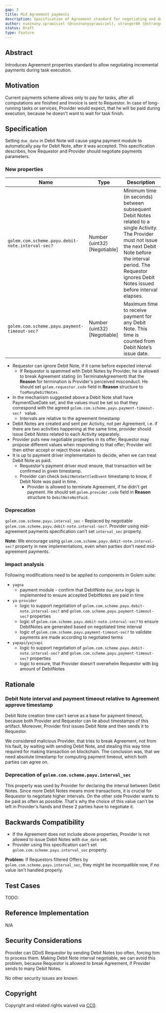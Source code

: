 ```yaml
---
gap: 3
title: Mid Agreement payments
description: Specification of Agreement standard for negotiating and describing continues payments during task execution.  
author: nieznany.sprawiciel (@nieznanysprawiciel), stranger80 (@stranger80), shadeofblue (@shadeofblue)
status: Draft
type: Feature
---
```


## Abstract
Introduces Agreement properties standard to allow negotiating incremental payments during task execution.

## Motivation
Current payments scheme allows only to pay for tasks, after all computations are finished and Invoice is sent to Requestor.
In case of long-running tasks or services, Provider would expect, that he will be paid during
execution, because he doesn't want to wait for task finish.

## Specification

Setting `due_date` in Debit Note will cause yagna payment module to automatically pay for Debit Note,
after it was accepted. This specification describes, how Requestor and Provider should negotiate payments parameters.

### New properties

| Name | Type | Description |
| ---- | ---- | ----------- |
| `golem.com.scheme.payu.debit-note.interval-sec?` | Number (uint32) [Negotiable] | Minimum time (in seconds) between subsequent Debit Notes related to a single Activity. The Provider must not issue the next Debit Note before the interval period. The Requestor ignores Debit Notes issued before interval elapses. |
| `golem.com.scheme.payu.payment-timeout-sec?` | Number (uint32) [Negotiable] | Maximum time to receive payment for any Debit Note. This time is counted from Debit Note’s issue date. |

- Requestor can ignore Debit Note, if it came before expected interval
  - If Requestor is spammed with Debit Notes by Provider, he is allowed to break Agreement stating (in TerminateAgreement) that the **Reason** for termination is Provider's perceived misconduct. He should set `golem.requestor.code` field in **Reason** structure to `TooManyDebitNotes`.
- In the mechanism suggested above a Debit Note shall have PaymentDueDate set, and the values must be set so that they correspond with the agreed `golem.com.scheme.payu.payment-timeout-sec? ` value.
  - Intervals are relative to the agreement timestamp
- Debit Notes are created and sent per Activity, not per Agreement, i.e. if there are two activities happening at the same time, provider should issue Debit Notes related to each Activity separately.
- Provider puts new negotiable properties in its offer; Requestor may propose different values when responding to that offer; Provider will then either accept or reject those values.
- It is up to payment driver implementation to decide, when we can treat Debit Note as paid.
  - Requestor's payment driver must ensure, that transaction will be confirmed in given timestamp. 
  - Provider can check `DebitNoteSettledEvent` timestamp to know, if Debit Note was paid in time.
    - Provider is allowed to terminate Agreement, if he didn't get payment. He should set `golem.provider.code` field in **Reason** structure to `DebitNoteNotPaid`.

### Deprecation

`golem.com.scheme.payu.interval_sec` - Replaced by negotiable `golem.com.scheme.payu.debit-note.interval-sec?`. Provider
using mid-agreement payments specification can't set `interval_sec` property.

**Note:** We encourage using `golem.com.scheme.payu.debit-note.interval-sec?` property in new implementations,
even when parties don't need mid-agreement payments.

### Impact analysis

Following modifications need to be applied to components in Golem suite:

- `yagna`
  - payment module - confirm that DebitNote `due_date` logic is implemented to ensure accepted DebitNotes are paid in time
- `ya-provider` 
  - logic to support negotiation of `golem.com.scheme.payu.debit-note.interval-sec?` and `golem.com.scheme.payu.payment-timeout-sec?` properties
  - logic of `golem.com.scheme.payu.debit-note.interval-sec?` to ensure DebitNotes are generated based on negotiated time interval
  - logic of `golem.com.scheme.payu.payment-timeout-sec?` to validate payments are made according to negotiated terms
- `yapapi`/`yajsapi` 
  - logic to support negotiation of `golem.com.scheme.payu.debit-note.interval-sec?` and `golem.com.scheme.payu.payment-timeout-sec?` properties
  - logic to ensure, that Provider doesn't overwhelm Requestor with big amount of DebitNotes
  
  
## Rationale

### Debit Note interval and payment timeout relative to Agreement approve timestamp

Debit Note creation time can't serve as a base for payment timeout, because both Provider
and Requestor can lie about timestamps of this artifact. Moreover, Provider first issues Debit Note
and then sends it to Requestor.  

We considered malicious Provider, that tries to break Agreement, not from his fault, by waiting with
sending Debit Note, and stealing this way time required for making transaction on blockchain.
The conclusion was, that we need absolute timestamp for computing payment timeout, which both parties
can agree on.

### Deprecation of `golem.com.scheme.payu.interval_sec`

This property was used by Provider for declaring the interval between Debit Notes. Since more Debit Notes means
more transactions, it is crucial for Requestor to negotiate higher intervals. On the other side Provider wants
to be paid as often as possible. That's why the choice of this value can't be left
in Provider's hands and these 2 parties have to negotiate it.

## Backwards Compatibility

- If the Agreement does not include above properties, Provider is not allowed to issue Debit Notes with `due_date` set.
- Provider using this specification can't set `golem.com.scheme.payu.interval_sec` property.

**Problem:**
If Requestors filtered Offers by `golem.com.scheme.payu.interval_sec`, they might be incompatible now,
if no value isn't handled properly.

## Test Cases
TODO:

## Reference Implementation
N/A

## Security Considerations
 
Provider can DDoS Requestor by sending Debit Notes too often, forcing him to process them.
Making Debit Note interval negotiable, we can avoid this problem, because Requestor is allowed
to break Agreement, if Provider sends to many Debit Notes.

No other security issues are known.

## Copyright
Copyright and related rights waived via [CC0](https://creativecommons.org/publicdomain/zero/1.0/).
